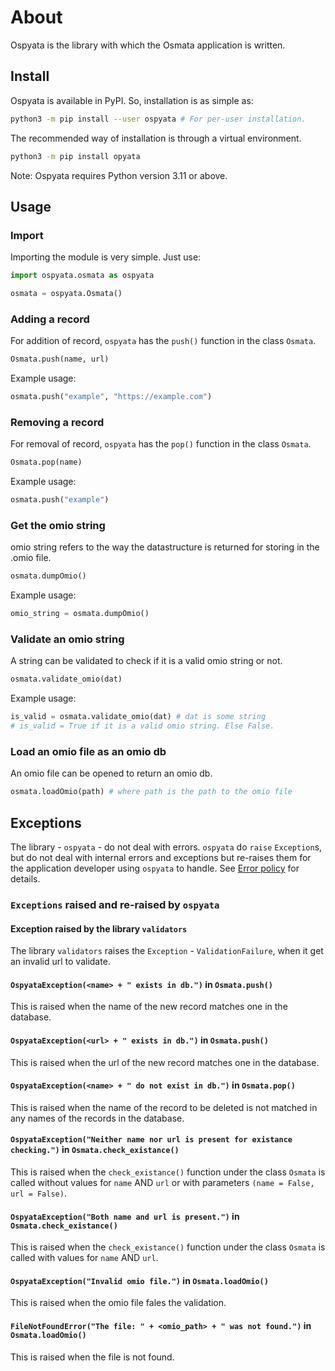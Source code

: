 # About

Ospyata is the library with which the Osmata application is written.

## Install

Ospyata is available in PyPI. So, installation is as simple as:

```bash
python3 -m pip install --user ospyata # For per-user installation.
```

The recommended way of installation is through a virtual environment.

```bash
python3 -m pip install opyata
```

Note: Ospyata requires Python version 3.11 or above.

## Usage

### Import

Importing the module is very simple. Just use:

```python
import ospyata.osmata as ospyata

osmata = ospyata.Osmata()
```

### Adding a record

For addition of record, `ospyata` has the `push()` function in the class `Osmata`.

```py
Osmata.push(name, url)
```

Example usage:

```python
osmata.push("example", "https://example.com")
```

### Removing a record

For removal of record, `ospyata` has the `pop()` function in the class `Osmata`.

```py
Osmata.pop(name)
```

Example usage:

```python
osmata.push("example")
```

### Get the omio string

omio string refers to the way the datastructure is returned for storing in the .omio file.

```py
osmata.dumpOmio()
```

Example usage:

```python
omio_string = osmata.dumpOmio()
```

### Validate an omio string

A string can be validated to check if it is a valid omio string or not.

```py
osmata.validate_omio(dat)
```

Example usage:

```python
is_valid = osmata.validate_omio(dat) # dat is some string
# is_valid = True if it is a valid omio string. Else False.
```

### Load an omio file as an omio db

An omio file can be opened to return an omio db.

```py
osmata.loadOmio(path) # where path is the path to the omio file
```

## Exceptions

The library - `ospyata` - do not deal with errors. `ospyata` do `raise` `Exception`s, but do not deal with internal errors and exceptions but re-raises them for the application developer using `ospyata` to handle. See [Error policy](Error_policy.md) for details.

### `Exceptions` raised and re-raised by `ospyata`

#### Exception raised by the library `validators`

The library `validators` raises the `Exception` - `ValidationFailure`, when it get an invalid url to validate.

#### `OspyataException(<name> + " exists in db.")` in `Osmata.push()`

This is raised when the name of the new record matches one in the database.

#### `OspyataException(<url> + " exists in db.")` in `Osmata.push()`

This is raised when the url of the new record matches one in the database.

#### `OspyataException(<name> + " do not exist in db.")` in `Osmata.pop()`

This is raised when the name of the record to be deleted is not matched in any names of the records in the database.

#### `OspyataException("Neither name nor url is present for existance checking.")` in `Osmata.check_existance()`

This is raised when the `check_existance()` function under the class `Osmata` is called without values for `name` AND `url` or with parameters `(name = False, url = False)`.

#### `OspyataException("Both name and url is present.")` in `Osmata.check_existance()`

This is raised when the `check_existance()` function under the class `Osmata` is called with values for `name` AND `url`.

#### `OspyataException("Invalid omio file.")` in `Osmata.loadOmio()`

This is raised when the omio file fales the validation.

#### `FileNotFoundError("The file: " + <omio_path> + " was not found.")` in `Osmata.loadOmio()`

This is raised when the file is not found.
